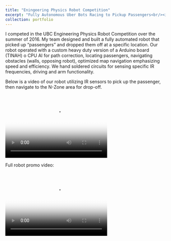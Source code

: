 ```yaml
---
title: "Eningeering Physics Robot Competition"
excerpt: "Fully Autonomous Uber Bots Racing to Pickup Passengers<br/><img src='robot_promo_Moment.jpg'>"
collection: portfolio
---
```


I competed in the UBC Engineering Physics Robot Competition over the summer of 2016. My team designed and built a fully automated robot that picked up “passengers” and dropped them off at a specific location. Our robot operated with a custom heavy duty version of a Arduino board (TINAH) o CPU AI for path correction, locating passengers, navigating obstacles (walls, opposing robot), optimized map navigation emphasizing speed and efficiency. We hand soldered circuits for sensing specific IR frequencies, driving and arm functionality.
 
Below is a video of our robot utilizing IR sensors to pick up the passenger, then navigate to the N-Zone area for drop-off.

<video src="robot_in_action.mp4" poster="robot_in_action_Moment.jpg" width="320" height="200" controls preload></video>

Full robot promo video:

<video src="robot_promo.mp4" poster="robot_promo_Moment.jpg" width="320" height="200" controls preload></video>




